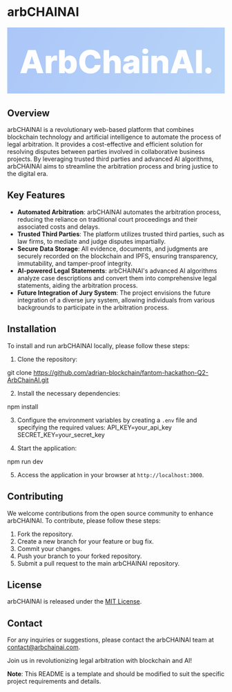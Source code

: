 # arbCHAINAI

![arbCHAINAI Logo](public/logo.png)

## Overview

arbCHAINAI is a revolutionary web-based platform that combines blockchain technology and artificial intelligence to automate the process of legal arbitration. It provides a cost-effective and efficient solution for resolving disputes between parties involved in collaborative business projects. By leveraging trusted third parties and advanced AI algorithms, arbCHAINAI aims to streamline the arbitration process and bring justice to the digital era.

## Key Features

- **Automated Arbitration**: arbCHAINAI automates the arbitration process, reducing the reliance on traditional court proceedings and their associated costs and delays.
- **Trusted Third Parties**: The platform utilizes trusted third parties, such as law firms, to mediate and judge disputes impartially.
- **Secure Data Storage**: All evidence, documents, and judgments are securely recorded on the blockchain and IPFS, ensuring transparency, immutability, and tamper-proof integrity.
- **AI-powered Legal Statements**: arbCHAINAI's advanced AI algorithms analyze case descriptions and convert them into comprehensive legal statements, aiding the arbitration process.
- **Future Integration of Jury System**: The project envisions the future integration of a diverse jury system, allowing individuals from various backgrounds to participate in the arbitration process.

## Installation

To install and run arbCHAINAI locally, please follow these steps:

1. Clone the repository:

git clone  https://github.com/adrian-blockchain/fantom-hackathon-Q2-ArbChainAI.git


2. Install the necessary dependencies:

npm install


3. Configure the environment variables by creating a `.env` file and specifying the required values:
   API_KEY=your_api_key
   SECRET_KEY=your_secret_key

4. Start the application:

npm run dev


5. Access the application in your browser at `http://localhost:3000`.

## Contributing

We welcome contributions from the open source community to enhance arbCHAINAI. To contribute, please follow these steps:

1. Fork the repository.
2. Create a new branch for your feature or bug fix.
3. Commit your changes.
4. Push your branch to your forked repository.
5. Submit a pull request to the main arbCHAINAI repository.

## License

arbCHAINAI is released under the [MIT License](LICENSE).

## Contact

For any inquiries or suggestions, please contact the arbCHAINAI team at contact@arbchainai.com.

Join us in revolutionizing legal arbitration with blockchain and AI!

**Note**: This README is a template and should be modified to suit the specific project requirements and details.





